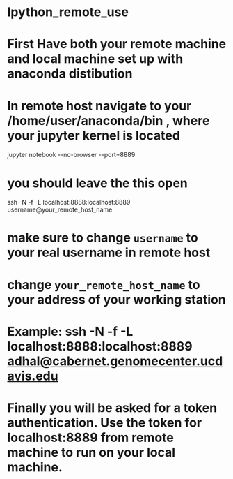 
# Ipython_remote_use
# First Have both your remote machine and local machine set up with anaconda distibution
# In remote host navigate to your /home/user/anaconda/bin , where your jupyter kernel is located

jupyter notebook --no-browser --port=8889

# you should leave the this open

ssh -N -f -L localhost:8888:localhost:8889 username@your_remote_host_name

# make sure to change `username` to your real username in remote host
# change `your_remote_host_name` to your address of your working station
# Example: ssh -N -f -L localhost:8888:localhost:8889 adhal@cabernet.genomecenter.ucdavis.edu

# Finally you will be asked for a token authentication. Use the token for localhost:8889 from remote machine to run on your local machine.

